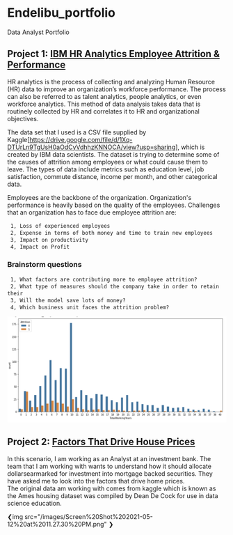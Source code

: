 # Endelibu_portfolio
Data Analyst Portfolio


## Project 1: [IBM HR Analytics Employee Attrition & Performance](https://colab.research.google.com/drive/1T78_SEf58qL0GvL9RuN2hARDorxqGqwR?usp=sharing)

HR analytics is the process of collecting and analyzing Human Resource (HR) data to improve an organization’s workforce performance. The process can also be referred to as talent analytics, people analytics, or even workforce analytics. This method of data analysis takes data that is routinely collected by HR and correlates it to HR and organizational objectives.

The data set that I used is a CSV file supplied by Kaggle[https://drive.google.com/file/d/1Xq-DTUrLn9TgUsH0aOdCyVdhhzKNNOCA/view?usp=sharing], which is created by IBM data scientists. The dataset is trying to determine some of the causes of attrition among employees or what could cause them to leave. The types of data include metrics such as education level, job satisfaction, commute distance, income per month, and other categorical data.

Employees are the backbone of the organization. Organization's performance is heavily based on the quality of the employees. Challenges that an organization has to face due employee attrition are:

     1, Loss of experienced employees
     2, Expense in terms of both money and time to train new employees
     3, Impact on productivity
     4, Impact on Profit

### Brainstorm questions

     1, What factors are contributing more to employee attrition?
     2, What type of measures should the company take in order to retain their
     3, Will the model save lots of money?
     4, Which business unit faces the attrition problem?
     
     

![](/images/Screen%20Shot%202021-05-12%20at%2010.55.14%20PM.png)

## Project 2: [Factors That Drive House Prices](https://drive.google.com/file/d/1R4Z7QSIbFaGqxuky9w4WM9afiHuFeQO8/view?usp=sharing)

In this scenario, I am working as an Analyst at an investment bank. The team that I am working with wants to understand how it should allocate dollarsearmarked for investment into mortgage backed securities. They have asked me to look into the factors that drive home prices.						
The original data am working with comes from kaggle which is known as the Ames housing dataset was compiled by Dean De Cock for use in data science education.						
						


❮img src="/images/Screen%20Shot%202021-05-12%20at%2011.27.30%20PM.png" ❯










